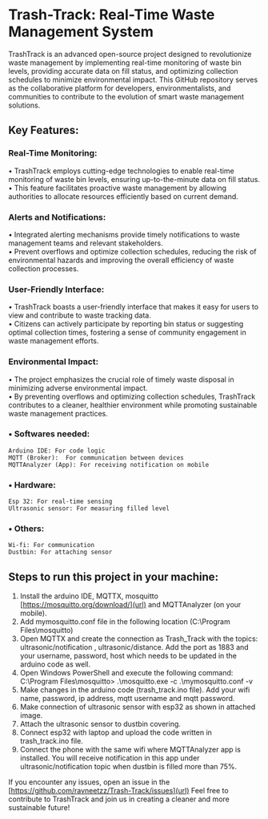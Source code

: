 # Trash-Track: Real-Time Waste Management System

TrashTrack is an advanced open-source project designed to revolutionize waste management by implementing real-time monitoring of waste bin levels, providing accurate data on fill status, and optimizing collection schedules to minimize environmental impact. This GitHub repository serves as the collaborative platform for developers, environmentalists, and communities to contribute to the evolution of smart waste management solutions.

## Key Features:

### Real-Time Monitoring:
• TrashTrack employs cutting-edge technologies to enable real-time monitoring of waste bin levels, ensuring up-to-the-minute data on fill status.<br>
• This feature facilitates proactive waste management by allowing authorities to allocate resources efficiently based on current demand.

### Alerts and Notifications:
• Integrated alerting mechanisms provide timely notifications to waste management teams and relevant stakeholders.<br>
• Prevent overflows and optimize collection schedules, reducing the risk of environmental hazards and improving the overall efficiency of waste collection processes.

### User-Friendly Interface:
• TrashTrack boasts a user-friendly interface that makes it easy for users to view and contribute to waste tracking data.<br>
• Citizens can actively participate by reporting bin status or suggesting optimal collection times, fostering a sense of community engagement in waste management efforts.

### Environmental Impact:
• The project emphasizes the crucial role of timely waste disposal in minimizing adverse environmental impact.<br>
• By preventing overflows and optimizing collection schedules, TrashTrack contributes to a cleaner, healthier environment while promoting sustainable waste management practices.

### • Softwares needed:
    Arduino IDE: For code logic
    MQTT (Broker):  For communication between devices
    MQTTAnalyzer (App): For receiving notification on mobile
### • Hardware:
    Esp 32: For real-time sensing
    Ultrasonic sensor: For measuring filled level
### • Others:
    Wi-fi: For communication
    Dustbin: For attaching sensor

## Steps to run this project in your machine:

1) Install the arduino IDE, MQTTX, mosquitto [https://mosquitto.org/download/](url) and MQTTAnalyzer (on your mobile).
2) Add mymosquitto.conf file in the following location (C:\Program Files\mosquitto) 
3) Open MQTTX and create the connection as Trash_Track with the topics: ultrasonic/notification , ultrasonic/distance. Add the port as 1883 and your username, password, host which needs to be updated in the arduino code as well.
4) Open Windows PowerShell and execute the following command:  C:\Program Files\mosquitto> .\mosquitto.exe -c .\mymosquitto.conf -v
5) Make changes in the arduino code (trash_track.ino file). Add your wifi name, password, ip address, mqtt username and mqtt password.
6) Make connection of ultrasonic sensor with esp32 as shown in attached image.
7) Attach the ultrasonic sensor to dustbin covering.
8) Connect esp32 with laptop and upload the code written in trash_track.ino file.
9) Connect the phone with the same wifi where MQTTAnalyzer app is installed. You will receive notification in this app under ultrasonic/notification topic when dustbin is filled more than 75%.

If you encounter any issues, open an issue in the [https://github.com/ravneetzz/Trash-Track/issues](url)
Feel free to contribute to TrashTrack and join us in creating a cleaner and more sustainable future!
